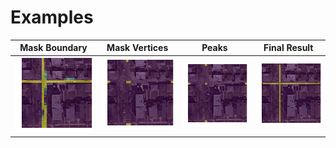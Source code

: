 # Examples

| Mask Boundary | Mask Vertices | Peaks | Final Result |
|:--:|:--:|:--:|:--:|
| ![](1-0.png) | ![](1-1.png) | ![](1-2.png) | ![](1-3.png) |